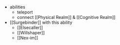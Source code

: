 - abilities
	- teleport
	- connect [[Physical Realm]] & [[Cognitive Realm]]
- [[Surgebinder]] with this ability
	- [[Elsecaller]]
	- [[Willshaper]]
	- [[Nex-im]]